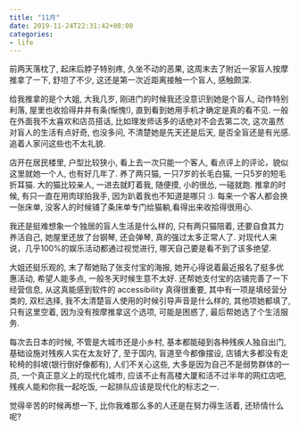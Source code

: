 ```yaml
---
title: "11月"
date: 2019-11-24T22:31:42+08:00
categories:
- life
---
```


前两天落枕了, 起床后脖子特别疼, 久坐不动的恶果, 这周末去了附近一家盲人按摩推拿了一下, 舒坦了不少, 这还是第一次近距离接触一个盲人, 感触颇深.

给我推拿的是个大姐, 大我几岁, 刚进门的时候我还没意识到她是个盲人, 动作特别利落, 屋里也收拾得井井有条(惭愧!), 直到看到她用手机才确定是真的看不见.
一般在外面我不太喜欢和店员搭话, 比如理发师话多的话绝对不会去第二次, 这次虽然对盲人的生活有点好奇, 也没多问, 不清楚她是先天还是后天, 
是否全盲还是有光感. 追着人家问这些也不太礼貌. 

店开在居民楼里, 户型比较狭小, 看上去一次只能一个客人, 看点评上的评论，貌似这里就她一个人, 也有好几年了. 养了两只猫, 一只7岁的长毛白猫, 
一只5岁的短毛折耳猫. 大的猫比较亲人, 一进去就盯着我, 随便摸, 小的很怂, 一碰就跑. 推拿的时候, 有只一直在用肉球拍我手, 因为趴着我也不知道是哪只 :).
每来一个客人都会换一张床单, 没客人的时候铺了条床单专门给猫躺,看得出来收拾得很用心.

我还是挺难想象一个独居的盲人生活是什么样的, 只有两只猫陪着, 还要自食其力养活自己, 她屋里还放了台钢琴, 还会弹琴, 真的强过太多正常人了. 对现代人来说，几乎100%的娱乐活动都通过视觉进行, 哪天自己要是看不到了该多绝望.

大姐还挺乐观的, 末了帮她贴了张支付宝的海报, 她开心得说着最近报名了挺多优惠活动, 希望人能多点, 一般冬天时候生意不太好. 还帮她支付宝的店铺完善了一下经营信息, 
从这真能感到软件的 accessibility 真得很重要, 其中有一项是填经营分类的, 双栏选择, 我不太清楚盲人使用的时候引导声音是什么样的, 其他项她都填了, 只有这里空着,
因为没有按摩推拿这个选项, 可能是困惑了, 最后帮她选了个生活服务.

每次去日本的时候, 不管是大城市还是小乡村, 基本都能碰到各种残疾人独自出门, 基础设施对残疾人实在太友好了, 至于国内, 盲道至今都像摆设, 店铺大多都没有走轮椅的斜坡(银行倒好像都有), 人们不关心这些, 大多是因为自己不是弱势群体的一员, 一个真正意义上的现代化城市, 应该不止有高楼大厦和活不过半年的网红店吧, 残疾人能和你我一起吃饭, 一起排队应该是现代化的标志之一.

觉得辛苦的时候再想一下, 比你我难那么多的人还是在努力得生活着, 还矫情什么呢?
